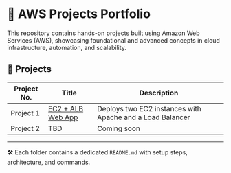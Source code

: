 # 🚀 AWS Projects Portfolio

This repository contains hands-on projects built using Amazon Web Services (AWS), showcasing foundational and advanced concepts in cloud infrastructure, automation, and scalability.

## 📁 Projects

| Project No. | Title                                          | Description                                            |
|-------------|------------------------------------------------|--------------------------------------------------------|
| Project 1   | [EC2 + ALB Web App](./project-1-ec2-alb)       | Deploys two EC2 instances with Apache and a Load Balancer |
| Project 2   | TBD                                             | Coming soon                                            |

---

🛠️ Each folder contains a dedicated `README.md` with setup steps, architecture, and commands.

